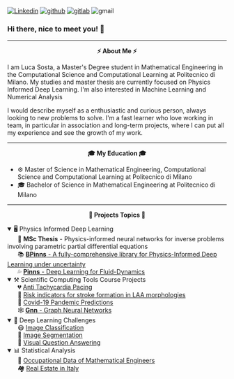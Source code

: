 [![Linkedin](https://img.shields.io/badge/LucaSosta-%231DA1F2.svg?style=for-the-badge&logo=Linkedin&logoColor=white)](https://www.linkedin.com/in/luca-sosta-b371b0197/)
[![github](https://img.shields.io/badge/SostaLuca98-12100E.svg?style=for-the-badge&logo=github&logoColor=white)](https://github.com/SostaLuca98)
[![gitlab](https://img.shields.io/badge/sostaluca-330F63?style=for-the-badge&logo=gitlab&logoColor=white)](https://gitlab.com/users/sostaluca/projects)
![gmail](https://img.shields.io/badge/sostaluca@gmail.com-E2E2E2?style=for-the-badge&logo=gmail&logoColor=red)

### Hi there, nice to meet you! 👋

---
<p align="center" style="font-weight:bold"> ⚡ <b> About Me </b> ⚡ <p>

I am Luca Sosta, a Master's Degree student in Mathematical Engineering in the Computational Science and Computational Learning at Politecnico di Milano. My studies and master thesis are currently focused on Physics Informed Deep Learning. I'm also interested in Machine Learning and Numerical Analysis

I would describe myself as a enthusiastic and curious person, always looking to new problems to solve.
I'm a fast learner who love working in team, in particular in association and long-term projects, where I can put all my experience and see the growth of my work.

---
<p align="center" style="font-weight:bold"> 🎓 <b> My Education </b> 🎓 <p>

- ⚙️ Master of Science in Mathematical Engineering, Computational Science and Computational Learning at Politecnico di Milano
- 🎓 Bachelor of Science in Mathematical Engineering at Politecnico di Milano
  
---
<p align="center" style="font-weight:bold"> 🔨 <b> Projects Topics </b> 🔨 <p>


<details open> <summary> 🖥️ Physics Informed Deep Learning </summary>
&nbsp&nbsp&nbsp&nbsp&nbsp 📔 <b>MSc Thesis</b> - Physics-informed neural networks for inverse problems
involving parametric partial differential equations <br>
&nbsp&nbsp&nbsp&nbsp&nbsp 📚 <a href=https://github.com/SostaLuca98/Physics_Informed_DL_with_UQ>
<b>BPinns</b> - A fully-comprehensive library for Physics-Informed Deep Learning under uncertainty </a><br>
&nbsp&nbsp&nbsp&nbsp&nbsp 💦 <a href=https://github.com/SostaLuca98/PINNs_Fluid_Dynamics>
<b>Pinns</b>  - Deep Learning for Fluid-Dynamics</a></details>
<details open> <summary> ⚒️ Scientific Computing Tools Course Projects </summary>
&nbsp&nbsp&nbsp&nbsp&nbsp 💔 <a href="https://github.com/SostaLuca98/scientific-computing-tools/tree/main/Project%201">
Anti Tachycardia Pacing</a><br>
&nbsp&nbsp&nbsp&nbsp&nbsp 🍗 <a href="https://github.com/SostaLuca98/scientific-computing-tools/tree/main/Project%202">
Risk indicators for stroke formation in LAA morphologies</a><br>
&nbsp&nbsp&nbsp&nbsp&nbsp 🦠 <a href="https://github.com/SostaLuca98/scientific-computing-tools/tree/main/Project%202">
Covid-19 Pandemic Predictions</a><br>
&nbsp&nbsp&nbsp&nbsp&nbsp 🕸️ <a href="https://github.com/SostaLuca98/scientific-computing-tools/tree/main/Project%204">
<b>Gnn</b> - Graph Neural Networks </a></details>
<details open> <summary> 🧠 Deep Learning Challenges </summary>
&nbsp&nbsp&nbsp&nbsp&nbsp 😷 <a href="https://github.com/SostaLuca98/DL_Course_Challenges/tree/main/Classification">
Image Classification</a><br>
&nbsp&nbsp&nbsp&nbsp&nbsp 🌱 <a href="https://github.com/SostaLuca98/DL_Course_Challenges/tree/main/Segmentation">
Image Segmentation</a><br>
&nbsp&nbsp&nbsp&nbsp&nbsp 💬 <a href="https://github.com/SostaLuca98/DL_Course_Challenges/tree/main/VQA">
Visual Question Answering</a></details>
<details open> <summary> 📊 Statistical Analysis </summary>
&nbsp&nbsp&nbsp&nbsp&nbsp 💼 <a href="https://github.com/SostaLuca98/Progetto-StatAIM">
Occupational Data of Mathematical Engineers</a><br>
&nbsp&nbsp&nbsp&nbsp&nbsp 🏘️ <a href="https://github.com/SostaLuca98/Real_Estate">
Real Estate in Italy</a></details>
